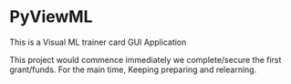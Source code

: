 # PyViewML
This is a Visual ML trainer card GUI Application

This project would commence immediately we complete/secure the first grant/funds. For the main time, Keeping preparing and relearning.
